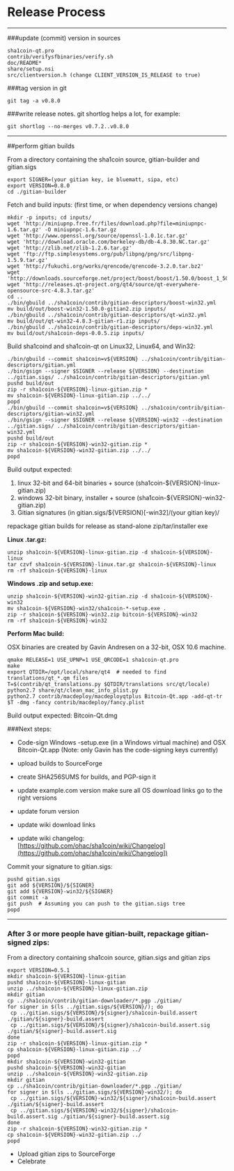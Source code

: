 Release Process
====================

* * *

###update (commit) version in sources


	sha1coin-qt.pro
	contrib/verifysfbinaries/verify.sh
	doc/README*
	share/setup.nsi
	src/clientversion.h (change CLIENT_VERSION_IS_RELEASE to true)

###tag version in git

	git tag -a v0.8.0

###write release notes. git shortlog helps a lot, for example:

	git shortlog --no-merges v0.7.2..v0.8.0

* * *

##perform gitian builds

 From a directory containing the sha1coin source, gitian-builder and gitian.sigs
  
	export SIGNER=(your gitian key, ie bluematt, sipa, etc)
	export VERSION=0.8.0
	cd ./gitian-builder

 Fetch and build inputs: (first time, or when dependency versions change)

	mkdir -p inputs; cd inputs/
	wget 'http://miniupnp.free.fr/files/download.php?file=miniupnpc-1.6.tar.gz' -O miniupnpc-1.6.tar.gz
	wget 'http://www.openssl.org/source/openssl-1.0.1c.tar.gz'
	wget 'http://download.oracle.com/berkeley-db/db-4.8.30.NC.tar.gz'
	wget 'http://zlib.net/zlib-1.2.6.tar.gz'
	wget 'ftp://ftp.simplesystems.org/pub/libpng/png/src/libpng-1.5.9.tar.gz'
	wget 'http://fukuchi.org/works/qrencode/qrencode-3.2.0.tar.bz2'
	wget 'http://downloads.sourceforge.net/project/boost/boost/1.50.0/boost_1_50_0.tar.bz2'
	wget 'http://releases.qt-project.org/qt4/source/qt-everywhere-opensource-src-4.8.3.tar.gz'
	cd ..
	./bin/gbuild ../sha1coin/contrib/gitian-descriptors/boost-win32.yml
	mv build/out/boost-win32-1.50.0-gitian2.zip inputs/
	./bin/gbuild ../sha1coin/contrib/gitian-descriptors/qt-win32.yml
	mv build/out/qt-win32-4.8.3-gitian-r1.zip inputs/
	./bin/gbuild ../sha1coin/contrib/gitian-descriptors/deps-win32.yml
	mv build/out/sha1coin-deps-0.0.5.zip inputs/

 Build sha1coind and sha1coin-qt on Linux32, Linux64, and Win32:
  
	./bin/gbuild --commit sha1coin=v${VERSION} ../sha1coin/contrib/gitian-descriptors/gitian.yml
	./bin/gsign --signer $SIGNER --release ${VERSION} --destination ../gitian.sigs/ ../sha1coin/contrib/gitian-descriptors/gitian.yml
	pushd build/out
	zip -r sha1coin-${VERSION}-linux-gitian.zip *
	mv sha1coin-${VERSION}-linux-gitian.zip ../../
	popd
	./bin/gbuild --commit sha1coin=v${VERSION} ../sha1coin/contrib/gitian-descriptors/gitian-win32.yml
	./bin/gsign --signer $SIGNER --release ${VERSION}-win32 --destination ../gitian.sigs/ ../sha1coin/contrib/gitian-descriptors/gitian-win32.yml
	pushd build/out
	zip -r sha1coin-${VERSION}-win32-gitian.zip *
	mv sha1coin-${VERSION}-win32-gitian.zip ../../
	popd

  Build output expected:

  1. linux 32-bit and 64-bit binaries + source (sha1coin-${VERSION}-linux-gitian.zip)
  2. windows 32-bit binary, installer + source (sha1coin-${VERSION}-win32-gitian.zip)
  3. Gitian signatures (in gitian.sigs/${VERSION}[-win32]/(your gitian key)/

repackage gitian builds for release as stand-alone zip/tar/installer exe

**Linux .tar.gz:**

	unzip sha1coin-${VERSION}-linux-gitian.zip -d sha1coin-${VERSION}-linux
	tar czvf sha1coin-${VERSION}-linux.tar.gz sha1coin-${VERSION}-linux
	rm -rf sha1coin-${VERSION}-linux

**Windows .zip and setup.exe:**

	unzip sha1coin-${VERSION}-win32-gitian.zip -d sha1coin-${VERSION}-win32
	mv sha1coin-${VERSION}-win32/sha1coin-*-setup.exe .
	zip -r sha1coin-${VERSION}-win32.zip bitcoin-${VERSION}-win32
	rm -rf sha1coin-${VERSION}-win32

**Perform Mac build:**

  OSX binaries are created by Gavin Andresen on a 32-bit, OSX 10.6 machine.

	qmake RELEASE=1 USE_UPNP=1 USE_QRCODE=1 sha1coin-qt.pro
	make
	export QTDIR=/opt/local/share/qt4  # needed to find translations/qt_*.qm files
	T=$(contrib/qt_translations.py $QTDIR/translations src/qt/locale)
	python2.7 share/qt/clean_mac_info_plist.py
	python2.7 contrib/macdeploy/macdeployqtplus Bitcoin-Qt.app -add-qt-tr $T -dmg -fancy contrib/macdeploy/fancy.plist

 Build output expected: Bitcoin-Qt.dmg

###Next steps:

* Code-sign Windows -setup.exe (in a Windows virtual machine) and
  OSX Bitcoin-Qt.app (Note: only Gavin has the code-signing keys currently)

* upload builds to SourceForge

* create SHA256SUMS for builds, and PGP-sign it

* update example.com version
  make sure all OS download links go to the right versions

* update forum version

* update wiki download links

* update wiki changelog: [https://github.com/ohac/sha1coin/wiki/Changelog](https://github.com/ohac/sha1coin/wiki/Changelog])

Commit your signature to gitian.sigs:

	pushd gitian.sigs
	git add ${VERSION}/${SIGNER}
	git add ${VERSION}-win32/${SIGNER}
	git commit -a
	git push  # Assuming you can push to the gitian.sigs tree
	popd

-------------------------------------------------------------------------

### After 3 or more people have gitian-built, repackage gitian-signed zips:

From a directory containing sha1coin source, gitian.sigs and gitian zips

	export VERSION=0.5.1
	mkdir sha1coin-${VERSION}-linux-gitian
	pushd sha1coin-${VERSION}-linux-gitian
	unzip ../sha1coin-${VERSION}-linux-gitian.zip
	mkdir gitian
	cp ../sha1coin/contrib/gitian-downloader/*.pgp ./gitian/
	for signer in $(ls ../gitian.sigs/${VERSION}/); do
	 cp ../gitian.sigs/${VERSION}/${signer}/sha1coin-build.assert ./gitian/${signer}-build.assert
	 cp ../gitian.sigs/${VERSION}/${signer}/sha1coin-build.assert.sig ./gitian/${signer}-build.assert.sig
	done
	zip -r sha1coin-${VERSION}-linux-gitian.zip *
	cp sha1coin-${VERSION}-linux-gitian.zip ../
	popd
	mkdir sha1coin-${VERSION}-win32-gitian
	pushd sha1coin-${VERSION}-win32-gitian
	unzip ../sha1coin-${VERSION}-win32-gitian.zip
	mkdir gitian
	cp ../sha1coin/contrib/gitian-downloader/*.pgp ./gitian/
	for signer in $(ls ../gitian.sigs/${VERSION}-win32/); do
	 cp ../gitian.sigs/${VERSION}-win32/${signer}/sha1coin-build.assert ./gitian/${signer}-build.assert
	 cp ../gitian.sigs/${VERSION}-win32/${signer}/sha1coin-build.assert.sig ./gitian/${signer}-build.assert.sig
	done
	zip -r sha1coin-${VERSION}-win32-gitian.zip *
	cp sha1coin-${VERSION}-win32-gitian.zip ../
	popd

- Upload gitian zips to SourceForge
- Celebrate 
